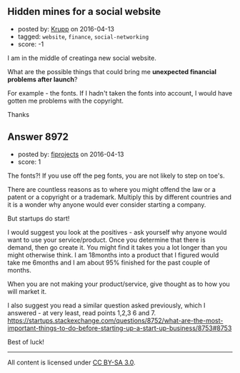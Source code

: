 ## Hidden mines for a social website

- posted by: [Krupp](https://stackexchange.com/users/7662233/krupp) on 2016-04-13
- tagged: `website`, `finance`, `social-networking`
- score: -1

I am in the middle of creatinga new social website.

What are the possible things that could bring me **unexpected financial problems after launch**?

For example - the fonts. If I hadn't taken the fonts into account, I would have gotten me problems with the copyright.

Thanks


## Answer 8972

- posted by: [fiprojects](https://stackexchange.com/users/5370155/fiprojects) on 2016-04-13
- score: 1

The fonts?! If you use off the peg fonts, you are not likely to step on toe's.

There are countless reasons as to where you might offend the law or a patent or a copyright or a trademark. Multiply this by different countries and it is a wonder why anyone would ever consider starting a company. 

But startups do start!

I would suggest you look at the positives - ask yourself why anyone would want to use your service/product. Once you determine that there is demand, then go create it. You might find it takes you a lot longer than you might otherwise think. I am 18months into a product that I figured would take me 6months and I am about 95% finished for the past couple of months.

When you are not making your product/service, give thought as to how you will market it.

I also suggest you read a similar question asked previously, which I answered - at very least, read points 1,2,3 6 and 7.
https://startups.stackexchange.com/questions/8752/what-are-the-most-important-things-to-do-before-starting-up-a-start-up-business/8753#8753

Best of luck!



---

All content is licensed under [CC BY-SA 3.0](https://creativecommons.org/licenses/by-sa/3.0/).
